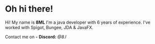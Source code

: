 # Oh hi there!



Hi! My name is **8ML**
I'm a java developer with 6 years of experience.
I've worked with Spigot, Bungee, JDA & JavaFX.

Contact me on
**-** **Discord:** *@8.l*



#
